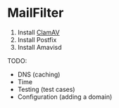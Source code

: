 # MailFilter

1. Install [ClamAV](Install-ClamAV.md)
2. Install Postfix
3. Install Amavisd


TODO:
- DNS (caching)
- Time
- Testing (test cases)
- Configuration (adding a domain)